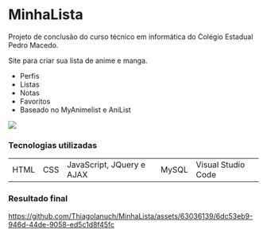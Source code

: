 <h1>MinhaLista</h1> 

Projeto de conclusão do curso técnico em informática do Colégio Estadual Pedro Macedo.

Site para criar sua lista de anime e manga.
- Perfis
- Listas
- Notas
- Favoritos
- Baseado no MyAnimelist e AniList

<img src="https://i.imgur.com/9j8mKvL.png">

<h3>Tecnologias utilizadas</h3>
<table>
  <tr>
    <td>HTML</td>
    <td>CSS</td>
    <td>JavaScript, JQuery e AJAX</td>
    <td>MySQL</td>
    <td>Visual Studio Code</td>
  </tr>
</table>

<h3>Resultado final</h3>

https://github.com/ThiagoIanuch/MinhaLista/assets/63036139/6dc53eb9-946d-44de-9058-ed5c1d8f45fc



